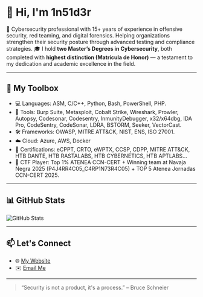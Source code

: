 # 👋 Hi, I'm 1n51d3r

🚀 Cybersecurity professional with 15+ years of experience in offensive security, red teaming, and digital forensics. Helping organizations strengthen their security posture through advanced testing and compliance strategies.
🎓 I hold **two Master’s Degrees in Cybersecurity**, both completed with **highest distinction (Matrícula de Honor)** — a testament to my dedication and academic excellence in the field.

---

## 🧰 My Toolbox

- 💻 Languages: ASM, C/C++, Python, Bash, PowerShell, PHP.
- 🔧 Tools: Burp Suite, Metasploit, Cobalt Strike, Wireshark, Prowler, Autopsy, Codesonar, Codesentry, InmunityDebugger, x32/x64dbg, IDA Pro, CodeSentry, CodeSonar, LDRA, BSTORM, Seeker, VectorCast.
- 🛠 Frameworks: OWASP, MITRE ATT&CK, NIST, ENS, ISO 27001.
- ☁️ Cloud: Azure, AWS, Docker
- 🧠 Certifications: eCPPT, CRTO, eWPTX, CCSP, CDPP, MITRE ATT&CK, HTB DANTE, HTB RASTALABS, HTB CYBERNETICS, HTB APTLABS...
- 🧠 CTF Player: Top 1% ATENEA CCN-CERT + Winning team at Navaja Negra 2025 (P4J4RR4C05_C4RP1N73R4C05) + TOP 5 Atenea Jornadas CCN-CERT 2025.

---

## 📊 GitHub Stats

![GitHub Stats](https://github-readme-stats.vercel.app/api?username=jramon&show_icons=true&theme=radical)

---

## 📫 Let's Connect

- 🌐 [My Website](https://yourcompany.com)
- ✉️ [Email Me](mailto:jmrmondragon@protonmail.com)

---

> “Security is not a product, it's a process.” – Bruce Schneier

